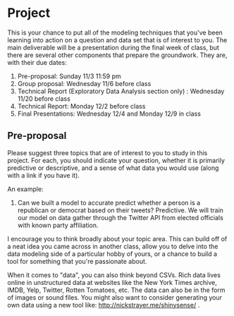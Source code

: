 # Project

This is your chance to put all of the modeling techniques that you've been learning into action on a question and data set that is of interest to you. The main deliverable will be a presentation during the final week of class, but there are several other components that prepare the groundwork. They are, with their due dates:

1. Pre-proposal: Sunday 11/3 11:59 pm
2. Group proposal: Wednesday 11/6 before class 
3. Technical Report (Exploratory Data Analysis section only) : Wednesday 11/20 before class
4. Technical Report: Monday 12/2 before class
5. Final Presentations: Wednesday 12/4 and Monday 12/9 in class

## Pre-proposal

Please suggest three topics that are of interest to you to study in this project. For each, you should indicate your question, whether it is primarily predictive or descriptive, and a sense of what data you would use (along with a link if you have it).

An example:

1. Can we built a model to accurate predict whether a person is a republican or democrat based on their tweets? Predictive. We will train our model on data gather through the Twitter API from elected officials with known party affiliation.

I encourage you to think broadly about your topic area. This can build off of a neat idea you came across in another class, allow you to delve into the data modeling side of a particular hobby of yours, or a chance to build a tool for something that you're passionate about.

When it comes to "data", you can also think beyond CSVs. Rich data lives online in unstructured data at websites like the New York Times archive, IMDB, Yelp, Twitter, Rotten Tomatoes, etc. The data can also be in the form of images or sound files. You might also want to consider generating your own data using a new tool like: http://nickstrayer.me/shinysense/ .